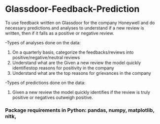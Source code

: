 # Glassdoor-Feedback-Prediction
To use feedback written on Glassdoor for the company Honeywell and do necessary predictions and analyses to understand if a new review is written, then if it falls as a positive or negative review. 

-Types of analyses done on the data: 
1. On a quarterly basis, categorize the feedbacks/reviews into positive/negative/neutral reviews 
2. Understand what are the Given a new review the model quickly identifiestop reasons for positivity in the company 
3. Understand what are the top reasons for grievances in the company 

-Types of predictions done on the data: 
1. Given a new review the model quickly identifies if the review is truly positive or negatives outweigh positive.

### Package requirements in Python: pandas, numpy, matplotlib, nltk, 
